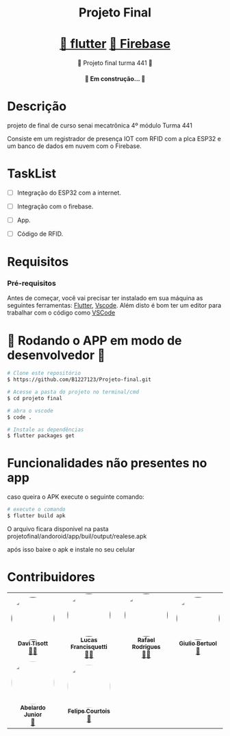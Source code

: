 <h1 align="center">
Projeto Final  
</h1>

<h1 align="center">
    <a href=https://docs.flutter.dev/>🔗 flutter</a>
    <a href=https://firebase.google.com/>🔗 Firebase</a>
</h1>
<p align="center">💼 Projeto final turma 441 💼</p>

<h4 align="center"> 
	🚧   Em construção...  🚧
</h4>

# Descrição
projeto de final de curso senai mecatrônica 4º módulo Turma 441

Consiste em um registrador de presença IOT com RFID com  a plca
ESP32 e um banco de dados em nuvem com o Firebase.


# TaskList
- [ ] Integração do ESP32 com a internet.
- [ ] Integração com o firebase.
- [ ] App.
- [ ] Código de RFID.



# Requisitos
### Pré-requisitos

Antes de começar, você vai precisar ter instalado em sua máquina as seguintes ferramentas:
[Flutter](https://docs.flutter.dev), [Vscode](https://code.visualstudio.com/download). 
Além disto é bom ter um editor para trabalhar com o código como [VSCode](https://code.visualstudio.com/)


# 🎲 Rodando o APP em modo de desenvolvedor 🎲 

```bash
# Clone este repositório
$ https://github.com/B1227123/Projeto-final.git

# Acesse a pasta do projeto no terminal/cmd
$ cd projeto final

# abra o vscode
$ code .

# Instale as dependências
$ flutter packages get
```
# Funcionalidades não presentes no app

caso queira o APK execute o seguinte comando:

```bash
# execute o comando
$ flutter build apk
```
O arquivo ficara disponivel na pasta projetofinal/andoroid/app/buil/output/realese.apk

após isso baixe o apk e instale no seu celular

# Contribuidores

<table>
  <tr>
    <td align="center"><a href=""><img style="border-radius: 50%;" src="https://scontent-gru2-2.cdninstagram.com/v/t51.2885-15/257221562_869665740405377_6731072938971029752_n.jpg?stp=dst-jpg_e35_p640x640_sh0.08&_nc_ht=scontent-gru2-2.cdninstagram.com&_nc_cat=105&_nc_ohc=fjuzZkX5_fUAX_3mnDq&edm=ALQROFkBAAAA&ccb=7-4&ig_cache_key=MjcwNjk4NTUyMzczMzIzNDM5Nw%3D%3D.2-ccb7-4&oh=00_AT8CbWtszYDy_NJMfTTB986irgO98cL3IPssns9uqU7tbw&oe=626D1441&_nc_sid=30a2ef" width="100px;" alt=""/><br /><sub><b>Davi Tisott</b></sub></a><br /><a href="https://rocketseat.com.br/" title="Rocketseat">👨‍🚀</a></td>
    <td align="center"><a href=""><img style="border-radius: 50%;" src="https://scontent-gru2-2.cdninstagram.com/v/t51.2885-15/238414101_1450892685294642_5432416130332254215_n.jpg?stp=dst-jpg_e35_s320x320&_nc_ht=scontent-gru2-2.cdninstagram.com&_nc_cat=106&_nc_ohc=P5td44MZmEcAX_dhrC1&tn=P4i9_bgzqacQ6g95&edm=ABfd0MgBAAAA&ccb=7-4&oh=00_AT97uXTpVykfhETdMg1K5_p1VQkV5TiV5xBDA-LETZ83Wg&oe=626DF258&_nc_sid=7bff83" width="100px;" alt=""/><br /><sub><b>Lucas Francisquetti</b></sub></a><br /><a href="https://rocketseat.com.br/" title="Rocketseat">👨‍🚀</a></td>
    <td align="center"><a href=""><img style="border-radius: 50%;" src="https://scontent-gru1-2.cdninstagram.com/v/t51.2885-15/271128962_643390280440068_7936390270210843076_n.jpg?stp=dst-jpg_e35&_nc_ht=scontent-gru1-2.cdninstagram.com&_nc_cat=100&_nc_ohc=h1oEsjRG2rwAX8k1YEZ&edm=ALQROFkBAAAA&ccb=7-4&ig_cache_key=Mjc0MjY5ODIxODcyNTE5MTcwOA%3D%3D.2-ccb7-4&oh=00_AT8TThHvq40lXkj39vyrYOuc2HBYQ7TXU1Xp3sAYOK5PBw&oe=626D70D1&_nc_sid=30a2ef" width="100px;" alt=""/><br /><sub><b>Rafael Rodrigues</b></sub></a><br /><a href="https://rocketseat.com.br/" title="Rocketseat">👨‍🚀</a></td>
    <td align="center"><a href=""><img style="border-radius: 50%;" src="https://scontent-gru2-2.cdninstagram.com/v/t51.2885-15/20904970_244091956113326_2140840437399683072_n.jpg?stp=dst-jpg_e35_s320x320&_nc_ht=scontent-gru2-2.cdninstagram.com&_nc_cat=102&_nc_ohc=7Nc98ip96YoAX9os0cs&tn=P4i9_bgzqacQ6g95&edm=ABfd0MgBAAAA&ccb=7-4&oh=00_AT8tRtYnydRO7HENvcEfna9rYr5c4rPj5qdtLGVLBMuk0Q&oe=626EA1F6&_nc_sid=7bff83" width="100px;" alt=""/><br /><sub><b>Giulio Bertuol</b></sub></a><br /><a href="https://rocketseat.com.br/" title="Rocketseat">🚀</a></td>
  </tr>
  <tr>
    <td align="center"><a href="https://rocketseat.com.br"><img style="border-radius: 50%;" src="https://scontent-gru2-2.cdninstagram.com/v/t51.2885-15/275893259_1559632174433394_4741987072310508371_n.webp?stp=dst-jpg_e35&_nc_ht=scontent-gru2-2.cdninstagram.com&_nc_cat=106&_nc_ohc=ESfjwlWHm5sAX8ypUA8&edm=ALQROFkBAAAA&ccb=7-4&ig_cache_key=MjgwMDY0NzU3NTM5ODkyNzg4NA%3D%3D.2-ccb7-4&oh=00_AT8xEnAcB29aAmQ-cYhBvtOIPHHRZHpIEnrQIiS0EaCSYA&oe=626D37A7&_nc_sid=30a2ef" width="100px;" alt=""/><br /><sub><b>Abelardo Junior</b></sub></a><br /><a href="https://rocketseat.com.br/" title="Rocketseat">🚀</a></td>
    <td align="center"><a href="https://rocketseat.com.br"><img style="border-radius: 50%;" src="" width="100px;" alt=""/><br /><sub><b>Felipe Courtois</b></sub></a><br /><a href="https://rocketseat.com.br/" title="Rocketseat">🚀</a></td>

  </tr>
</table>
